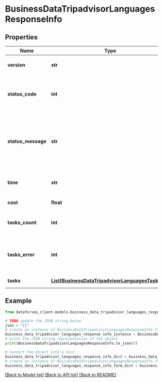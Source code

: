 # BusinessDataTripadvisorLanguagesResponseInfo


## Properties

Name | Type | Description | Notes
------------ | ------------- | ------------- | -------------
**version** | **str** | the current version of the API | [optional] 
**status_code** | **int** | general status code you can find the full list of the response codes here | [optional] 
**status_message** | **str** | general informational message you can find the full list of general informational messages here | [optional] 
**time** | **str** | total execution time, seconds | [optional] 
**cost** | **float** | total tasks cost, USD | [optional] 
**tasks_count** | **int** | the number of tasks in the tasks array | [optional] 
**tasks_error** | **int** | the number of tasks in the tasks array returned with an error | [optional] 
**tasks** | [**List[BusinessDataTripadvisorLanguagesTaskInfo]**](BusinessDataTripadvisorLanguagesTaskInfo.md) | array of tasks | [optional] 

## Example

```python
from dataforseo_client.models.business_data_tripadvisor_languages_response_info import BusinessDataTripadvisorLanguagesResponseInfo

# TODO update the JSON string below
json = "{}"
# create an instance of BusinessDataTripadvisorLanguagesResponseInfo from a JSON string
business_data_tripadvisor_languages_response_info_instance = BusinessDataTripadvisorLanguagesResponseInfo.from_json(json)
# print the JSON string representation of the object
print(BusinessDataTripadvisorLanguagesResponseInfo.to_json())

# convert the object into a dict
business_data_tripadvisor_languages_response_info_dict = business_data_tripadvisor_languages_response_info_instance.to_dict()
# create an instance of BusinessDataTripadvisorLanguagesResponseInfo from a dict
business_data_tripadvisor_languages_response_info_form_dict = business_data_tripadvisor_languages_response_info.from_dict(business_data_tripadvisor_languages_response_info_dict)
```
[[Back to Model list]](../README.md#documentation-for-models) [[Back to API list]](../README.md#documentation-for-api-endpoints) [[Back to README]](../README.md)


